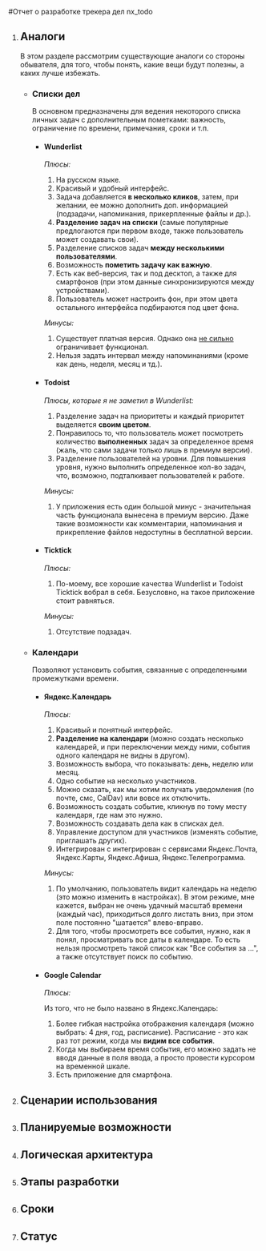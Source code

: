 #Отчет о разработке трекера дел nx_todo
1. ## Аналоги
    В этом разделе рассмотрим существующие аналоги со стороны обывателя, для того, чтобы понять, какие вещи будут полезны, а каких лучше избежать.
    
    + ### Списки дел

        В основном предназначены для ведения некоторого списка личных задач с дополнительным пометками: важность, ограничение по времени, примечания, сроки и т.п.

        + #### Wunderlist
        
            *Плюсы:*
            
            1. На русском языке.
            2. Красивый и удобный интерфейс.
            3. Задача добавляется **в несколько кликов**, затем, при желании, ее можно дополнить доп. информацией (подзадачи, напоминания, прикерпленные файлы и др.).
            4. **Разделение задач на списки** (самые популярные предлогаются при первом входе, также пользователь может создавать свои).
            5. Разделение списков задач **между несколькими пользователями**.
            6. Возможность **пометить задачу как важную**.
            7. Есть как веб-версия, так и под десктоп, а также для смартфонов (при этом данные синхронизируются между устройствами).
            8. Пользователь может настроить фон, при этом цвета остального интерфейса подбираются под цвет фона.
            
            *Минусы:*
            
            1. Существует платная версия. Однако она [не сильно](https://www.wunderlist.com/ru/pro/) ограничивает функционал.
            2. Нельзя задать интервал между напоминаниями (кроме как день, неделя, месяц и тд.).
    
    
        + #### Todoist
    
            *Плюсы, которые я не заметил в Wunderlist:*
            
            1. Разделение задач на приоритеты и каждый приоритет выделяется **своим цветом**.
            2. Понравилось то, что пользователь может посмотреть количество **выполненных** задач за определенное время (жаль, что сами задачи только лишь в премиум версии).
            3. Разделение пользователей на уровни. Для повышения уровня, нужно выполнить определенное кол-во задач, что, возможно, подталкивает пользователей к работе.
    
            *Минусы:*

            1. У приложения есть один большой минус - значительная часть функционала вынесена в премиум версию. Даже такие возможности как комментарии, напоминания и прикрепление файлов недоступны в бесплатной версии.

        + #### Ticktick

            *Плюсы:*

            1. По-моему, все хорошие качества Wunderlist и Todoist Ticktick вобрал в себя. Безусловно, на такое приложение стоит равняться.

            *Минусы:*

            1. Отсутствие подзадач.

    + ### Календари

        Позволяют установить события, связанные с определенными промежутками времени.

        + ####  Яндекс.Календарь

            *Плюсы:*

            1. Красивый и понятный интерфейс.
            2. **Разделение на календари** (можно создать несколько календарей, и при переключении между ними, события одного календаря не видны в другом).
            3. Возможность выбора, что показывать: день, неделю или месяц.
            4. Одно событие на несколько участников.
            5. Можно сказать, как мы хотим получать уведомления (по почте, смс, CalDav) или вовсе их отключить.
            6. Возможность создать событие, кликнув по тому месту календаря, где нам это нужно.
            7. Возможность создавать дела как в списках дел.
            8. Управление доступом для участников (изменять событие, приглашать других).
            9. Интегрирован с интегрирован с сервисами Яндекс.Почта, Яндекс.Карты, Яндекс.Афиша, Яндекс.Телепрограмма.

            *Минусы:*

            1. По умолчанию, пользователь видит календарь на неделю (это можно изменить в настройках). В этом режиме, мне кажется, выбран не очень удачный масштаб времени (каждый час), приходиться долго листать вниз, при этом поле постоянно "шатается" влево-вправо. 
            2. Для того, чтобы просмотреть все события, нужно, как я понял, просматривать все даты в календаре. То есть нельзя просмотреть такой список как "Все события за ...", а также отсутствует поиск по событию.

        + #### Google Calendar

            *Плюсы:*
            
            Из того, что не было названо в Яндекс.Календарь:

            1. Более гибкая настройка отображения календаря (можно выбрать: 4 дня, год, расписание). Расписание - это как раз тот режим, когда мы **видим все события**.
            2. Когда мы выбираем время события, его можно задать не вводя данные в поля ввода, а просто провести курсором на временной шкале.
            3. Есть приложение для смартфона.
        
2. ## Сценарии использования
3. ## Планируемые возможности
4. ## Логическая архитектура
5. ## Этапы разработки
6. ## Сроки
7. ## Статус

